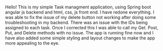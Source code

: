 Hello!
This is my simple Task managment application, using Spring boot angular js backend and html, css, js front end. I have redone everything. I was able to fix the issue of my delete button not working after doing some troubleshooting in my backend. There was an issue with the IDs being assigned to each task. Once I corrected this I was able to call my Get. Post, Put, and Delete methods with no issue. The app is running fine now and I have also added some simple styling and layout changes to make the app more appealing to the eye.
